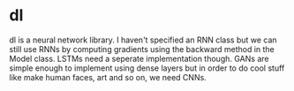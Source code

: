 # dl

dl is a neural network library. I haven't specified an RNN class but we can still use RNNs by computing gradients using the backward method in the Model class. LSTMs need a seperate implementation though. GANs are simple enough to implement using dense layers but in order to do cool stuff like make human faces, art and so on, we need CNNs. 
